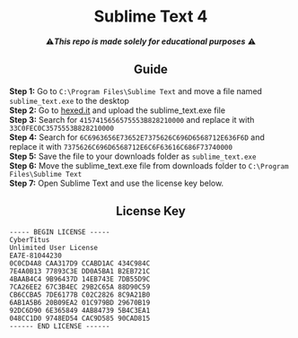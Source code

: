 <div align="center">

# Sublime Text 4
⚠️***This repo is made solely for educational purposes*** ⚠️
## Guide

</div>

**Step 1:** Go to `C:\Program Files\Sublime Text` and move a file named `sublime_text.exe` to the desktop <br>
**Step 2:** Go to [hexed.it](https://hexed.it) and upload the sublime_text.exe file <br>
**Step 3:** Search for `4157415656575553B828210000` and replace it with `33C0FEC0C3575553B828210000` <br>
**Step 4:** Search for `6C6963656E73652E7375626C696D6568712E636F6D` and replace it with `7375626C696D6568712E6C6F63616C686F73740000` <br>
**Step 5:** Save the file to your downloads folder as `sublime_text.exe` <br>
**Step 6:** Move the sublime_text.exe file from downloads folder to `C:\Program Files\Sublime Text` <br>
**Step 7:** Open Sublime Text and use the license key below. <br>


<div align="center">

## License Key

</div>


```
----- BEGIN LICENSE -----
CyberTitus
Unlimited User License
EA7E-81044230
0C0CD4A8 CAA317D9 CCABD1AC 434C984C
7E4A0B13 77893C3E DD0A5BA1 B2EB721C
4BAAB4C4 9B96437D 14EB743E 7DB55D9C
7CA26EE2 67C3B4EC 29B2C65A 88D90C59
CB6CCBA5 7DE6177B C02C2826 8C9A21B0
6AB1A5B6 20B09EA2 01C979BD 29670B19
92DC6D90 6E365849 4AB84739 5B4C3EA1
048CC1D0 9748ED54 CAC9D585 90CAD815
------ END LICENSE ------
```